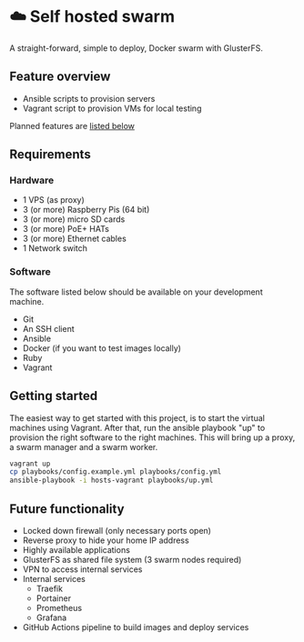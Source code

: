 # :cloud: Self hosted swarm

A straight-forward, simple to deploy, Docker swarm with GlusterFS.

## Feature overview

- Ansible scripts to provision servers
- Vagrant script to provision VMs for local testing

Planned features are [listed below](#future-functionality)

## Requirements

### Hardware

- 1 VPS (as proxy)
- 3 (or more) Raspberry Pis (64 bit)
- 3 (or more) micro SD cards
- 3 (or more) PoE+ HATs
- 3 (or more) Ethernet cables
- 1 Network switch

### Software

The software listed below should be available on your development machine.

- Git
- An SSH client
- Ansible
- Docker (if you want to test images locally)
- Ruby
- Vagrant

## Getting started

The easiest way to get started with this project, is to start the virtual machines using Vagrant. After that, run the ansible playbook "up" to provision the right software to the right machines. This will bring up a proxy, a swarm manager and a swarm worker.

```sh
vagrant up
cp playbooks/config.example.yml playbooks/config.yml
ansible-playbook -i hosts-vagrant playbooks/up.yml
```

## Future functionality

- Locked down firewall (only necessary ports open)
- Reverse proxy to hide your home IP address
- Highly available applications
- GlusterFS as shared file system (3 swarm nodes required)
- VPN to access internal services
- Internal services
	- Traefik
	- Portainer
	- Prometheus
	- Grafana
- GitHub Actions pipeline to build images and deploy services